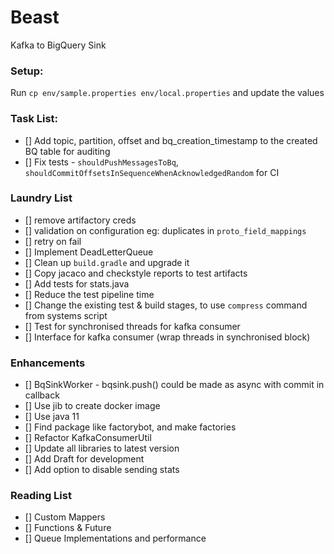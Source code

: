 # Beast

Kafka to BigQuery Sink

### Setup:
Run `cp env/sample.properties env/local.properties` and update the values

### Task List:
* [] Add topic, partition, offset and bq_creation_timestamp to the created BQ table for auditing
* [] Fix tests - `shouldPushMessagesToBq`, `shouldCommitOffsetsInSequenceWhenAcknowledgedRandom` for CI

### Laundry List
* [] remove artifactory creds
* [] validation on configuration eg: duplicates in `proto_field_mappings`
* [] retry on fail
* [] Implement DeadLetterQueue
* [] Clean up `build.gradle` and upgrade it
* [] Copy jacaco and checkstyle reports to test artifacts
* [] Add tests for stats.java
* [] Reduce the test pipeline time
* [] Change the existing test & build stages, to use `compress` command from systems script 
* [] Test for synchronised threads for kafka consumer
* [] Interface for kafka consumer (wrap threads in synchronised block)

### Enhancements
* [] BqSinkWorker - bqsink.push() could be made as async with commit in callback
* [] Use jib to create docker image
* [] Use java 11
* [] Find package like factorybot, and make factories
* [] Refactor KafkaConsumerUtil
* [] Update all libraries to latest version
* [] Add Draft for development
* [] Add option to disable sending stats

### Reading List
* [] Custom Mappers
* [] Functions & Future
* [] Queue Implementations and performance

